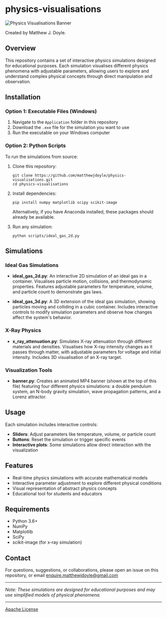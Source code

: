 # physics-visualisations

![Physics Visualisations Banner](Banner_t.gif)

Created by Matthew J. Doyle.

## Overview

This repository contains a set of interactive physics simulations designed for educational purposes. Each simulation visualises different physics phenomena with adjustable parameters, allowing users to explore and understand complex physical concepts through direct manipulation and observation.

## Installation

### Option 1: Executable Files (Windows)

1. Navigate to the `Application` folder in this repository
2. Download the `.exe` file for the simulation you want to use
3. Run the executable on your Windows computer

### Option 2: Python Scripts

To run the simulations from source:

1. Clone this repository:
   ```
   git clone https://github.com/matthewjdoyle/physics-visualisations.git
   cd physics-visualisations
   ```

2. Install dependencies:
   ```
   pip install numpy matplotlib scipy scikit-image
   ```
   
   Alternatively, if you have Anaconda installed, these packages should already be available.

3. Run any simulation:
   ```
   python scripts/ideal_gas_2d.py
   ```

## Simulations

### Ideal Gas Simulations

- **ideal_gas_2d.py**: An interactive 2D simulation of an ideal gas in a container. Visualises particle motion, collisions, and thermodynamic properties. Features adjustable parameters for temperature, volume, and particle count to demonstrate gas laws.
  
- **ideal_gas_3d.py**: A 3D extension of the ideal gas simulation, showing particles moving and colliding in a cubic container. Includes interactive controls to modify simulation parameters and observe how changes affect the system's behavior.

### X-Ray Physics

- **x_ray_attenuation.py**: Simulates X-ray attenuation through different materials and densities. Visualises how X-ray intensity changes as it passes through matter, with adjustable parameters for voltage and initial intensity. Includes 3D visualisation of an X-ray target.

### Visualization Tools

- **banner.py**: Creates an animated MP4 banner (shown at the top of this file) featuring four different physics simulations: a double pendulum system, an N-body gravity simulation, wave propagation patterns, and a Lorenz attractor.

## Usage

Each simulation includes interactive controls:

- **Sliders**: Adjust parameters like temperature, volume, or particle count
- **Buttons**: Reset the simulation or trigger specific events
- **Interactive plots**: Some simulations allow direct interaction with the visualization

## Features

- Real-time physics simulations with accurate mathematical models
- Interactive parameter adjustment to explore different physical conditions
- Visual representation of abstract physics concepts
- Educational tool for students and educators

## Requirements

- Python 3.6+
- NumPy
- Matplotlib
- SciPy
- scikit-image (for x-ray simulation)


## Contact

For questions, suggestions, or collaborations, please open an issue on this repository, or email enquire.matthewjdoyle@gmail.com

---

*Note: These simulations are designed for educational purposes and may use simplified models of physical phenomena.*

---

[Apache License](LICENSE)

